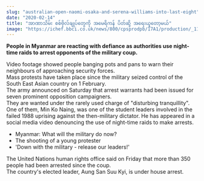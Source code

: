 ```yaml
---
slug: "australian-open-naomi-osaka-and-serena-williams-into-last-eight"
date: "2020-02-14"
title: "အာဏာသိမ်း စစ်ဗိုလ်ချုပ်တွေကို အမေရိကန် ပိတ်ဆို့ အရေးယူတော့မယ်"
image: "https://ichef.bbci.co.uk/news/800/cpsprodpb/17A1/production/_116894060_sanction.jpg"
---
```


<b>People in Myanmar are reacting with defiance as authorities use night-time raids to arrest opponents of the military coup.</b>

<p>
Video footage showed people banging pots and pans to warn their neighbours of approaching security forces.
<br />
Mass protests have taken place since the military seized control of the South East Asian country on 1 February.
<br />
The army announced on Saturday that arrest warrants had been issued for seven prominent opposition campaigners.
<br />
They are wanted under the rarely used charge of "disturbing tranquillity". One of them, Min Ko Naing, was one of the student leaders involved in the failed 1988 uprising against the then-military dictator. He has appeared in a social media video denouncing the use of night-time raids to make arrests.
<br />
<ul>
  <li>Myanmar: What will the military do now?</li>
  <li>The shooting of a young protester</li>
  <li>'Down with the military - release our leaders!'
</li>
</ul>
The United Nations human rights office said on Friday that more than 350 people had been arrested since the coup.
<br />
The country's elected leader, Aung San Suu Kyi, is under house arrest.</p>
